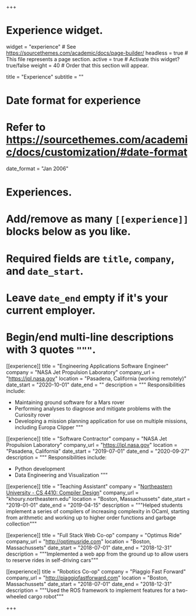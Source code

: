 +++
# Experience widget.
widget = "experience"  # See https://sourcethemes.com/academic/docs/page-builder/
headless = true  # This file represents a page section.
active = true  # Activate this widget? true/false
weight = 40  # Order that this section will appear.

title = "Experience"
subtitle = ""

# Date format for experience
#   Refer to https://sourcethemes.com/academic/docs/customization/#date-format
date_format = "Jan 2006"

# Experiences.
#   Add/remove as many `[[experience]]` blocks below as you like.
#   Required fields are `title`, `company`, and `date_start`.
#   Leave `date_end` empty if it's your current employer.
#   Begin/end multi-line descriptions with 3 quotes `"""`.
[[experience]]
  title = "Engineering Applications Software Engineer"
  company = "NASA Jet Propulsion Laboratory"
  company_url = "https://jpl.nasa.gov"
  location = "Pasadena, California (working remotely)"
  date_start = "2020-10-01"
  date_end = ""
  description = """
  Responsibilities include:
  
  * Maintaining ground software for a Mars rover
  * Performing analyses to diagnose and mitigate problems with the Curiosity rover
  * Developing a mission planning application for use on multiple missions, including Europa Clipper
  """

[[experience]]
  title = "Software Contractor"
  company = "NASA Jet Propulsion Laboratory"
  company_url = "https://jpl.nasa.gov"
  location = "Pasadena, California"
  date_start = "2019-07-01"
  date_end = "2020-09-27"
  description = """
  Responsibilities include:
  
  * Python development
  * Data Engineering and Visualization
  """

[[experience]]
  title = "Teaching Assistant"
  company = "[Northeastern University - CS 4410: Compiler Design](https://course.ccs.neu.edu/cs4410sp20/)"
  company_url = "khoury.northeastern.edu"
  location = "Boston, Massachussets"
  date_start = "2019-01-01"
  date_end = "2019-04-15"
  description = """Helped students implement a series of compilers of increasing complexity in OCaml, starting from arithmetic and working up to higher order functions and garbage collection"""
  
  
[[experience]]
  title = "Full Stack Web Co-op"
  company = "Optimus Ride"
  company_url = "http://optimusride.com"
  location = "Boston, Massachussets"
  date_start = "2018-07-01"
  date_end = "2018-12-31"
  description = """Implemented a web app from the ground up to allow users to reserve rides in self-driving cars"""

[[experience]]
  title = "Robotics Co-op"
  company = "Piaggio Fast Forward"
  company_url = "http://piaggiofastforward.com"
  location = "Boston, Massachussets"
  date_start = "2018-07-01"
  date_end = "2018-12-31"
  description = """Used the ROS framework to implement features for a two-wheeled cargo robot"""

+++
